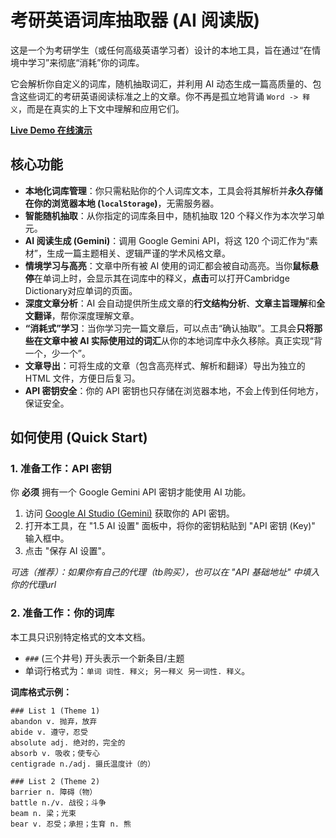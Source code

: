 # 考研英语词库抽取器 (AI 阅读版)

这是一个为考研学生（或任何高级英语学习者）设计的本地工具，旨在通过“在情境中学习”来彻底“消耗”你的词库。

它会解析你自定义的词库，随机抽取词汇，并利用 AI 动态生成一篇高质量的、包含这些词汇的考研英语阅读标准之上的文章。你不再是孤立地背诵 `Word -> 释义`，而是在真实的上下文中理解和应用它们。

**[Live Demo 在线演示](https://dum4pp1e.github.io/AI-Vocab-Reader/)**

## 核心功能

* **本地化词库管理**：你只需粘贴你的个人词库文本，工具会将其解析并**永久存储在你的浏览器本地 (`localStorage`)**，无需服务器。
* **智能随机抽取**：从你指定的词库条目中，随机抽取 120 个释义作为本次学习单元。
* **AI 阅读生成 (Gemini)**：调用 Google Gemini API，将这 120 个词汇作为“素材”，生成一篇主题相关、逻辑严谨的学术风格文章。
* **情境学习与高亮**：文章中所有被 AI 使用的词汇都会被自动高亮。当你**鼠标悬停**在单词上时，会显示其在词库中的释义，**点击**可以打开Cambridge Dictionary对应单词的页面。
* **深度文章分析**：AI 会自动提供所生成文章的**行文结构分析**、**文章主旨理解**和**全文翻译**，帮你深度理解文章。
* **“消耗式”学习**：当你学习完一篇文章后，可以点击“确认抽取”。工具会**只将那些在文章中被 AI 实际使用过的词汇**从你的本地词库中永久移除。真正实现“背一个，少一个”。
* **文章导出**：可将生成的文章（包含高亮样式、解析和翻译）导出为独立的 HTML 文件，方便日后复习。
* **API 密钥安全**：你的 API 密钥也只存储在浏览器本地，不会上传到任何地方，保证安全。

##  如何使用 (Quick Start)

### 1. 准备工作：API 密钥

你 **必须** 拥有一个 Google Gemini API 密钥才能使用 AI 功能。

1.  访问 [Google AI Studio (Gemini)](https://aistudio.google.com/app/apikey) 获取你的 API 密钥。
2.  打开本工具，在 "1.5 AI 设置" 面板中，将你的密钥粘贴到 "API 密钥 (Key)" 输入框中。
3.  点击 "保存 AI 设置"。

*可选（推荐）：如果你有自己的代理（tb购买），也可以在 "API 基础地址" 中填入你的代理url*

### 2. 准备工作：你的词库

本工具只识别特定格式的文本文档。

* `###` (三个井号) 开头表示一个新条目/主题
* 单词行格式为：`单词 词性. 释义; 另一释义 另一词性. 释义`。

**词库格式示例：**
```
### List 1 (Theme 1)
abandon v. 抛弃，放弃
abide v. 遵守，忍受
absolute adj. 绝对的，完全的
absorb v. 吸收；使专心
centigrade n./adj. 摄氏温度计（的）

### List 2 (Theme 2)
barrier n. 障碍（物）
battle n./v. 战役；斗争
beam n. 梁；光束
bear v. 忍受；承担；生育 n. 熊
